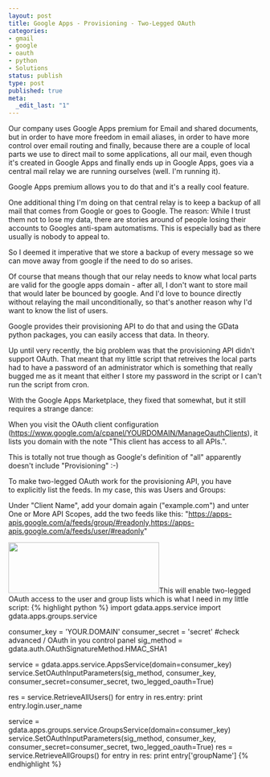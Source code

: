 ```yaml
---
layout: post
title: Google Apps - Provisioning - Two-Legged OAuth
categories:
- gmail
- google
- oauth
- python
- Solutions
status: publish
type: post
published: true
meta:
  _edit_last: "1"
---
```

Our company uses Google Apps premium for Email and shared documents, but in order to have more freedom in email aliases, in order to have more control over email routing and finally, because there are a couple of local parts we use to direct mail to some applications, all our mail, even though it's created in Google Apps and finally ends up in Google Apps, goes via a central mail relay we are running ourselves (well. I'm running it).

Google Apps premium allows you to do that and it's a really cool feature.

One additional thing I'm doing on that central relay is to keep a backup of all mail that comes from Google or goes to Google. The reason: While I trust them not to lose my data, there are stories around of people losing their accounts to Googles anti-spam automatisms. This is especially bad as there usually is nobody to appeal to.

So I deemed it imperative that we store a backup of every message so we can move away from google if the need to do so arises.

Of course that means though that our relay needs to know what local parts are valid for the google apps domain - after all, I don't want to store mail that would later be bounced by google. And I'd love to bounce directly without relaying the mail unconditionally, so that's another reason why I'd want to know the list of users.

Google provides their provisioning API to do that and using the GData python packages, you can easily access that data. In theory.

Up until very recently, the big problem was that the provisioning API didn't support OAuth. That meant that my little script that retreives the local parts had to have a password of an administrator which is something that really bugged me as it meant that either I store my password in the script or I can't run the script from cron.

With the Google Apps Marketplace, they fixed that somewhat, but it still requires a strange dance:

When you visit the OAuth client configuration (https://www.google.com/a/cpanel/YOURDOMAIN/ManageOauthClients), it lists you domain with the note "This client has access to all APIs.".

This is totally not true though as Google's definition of "all" apparently doesn't include "Provisioning" :-)

To make two-legged OAuth work for the provisioning API, you have to explicitly list the feeds. In my case, this was Users and Groups:

Under "Client Name", add your domain again ("example.com") and unter One or More API Scopes, add the two feeds like this: "https://apps-apis.google.com/a/feeds/group/#readonly,https://apps-apis.google.com/a/feeds/user/#readonly"

<a href="http://www.gnegg.ch/wp-content/uploads/2010/06/oauth-google.png"><img class="aligncenter size-medium wp-image-732" title="oauth-google" src="http://www.gnegg.ch/wp-content/uploads/2010/06/oauth-google-300x101.png" alt="" width="300" height="101" /></a>This will enable two-legged OAuth access to the user and group lists which is what I need in my little script:
{% highlight python %}
import gdata.apps.service
import gdata.apps.groups.service

consumer_key = 'YOUR.DOMAIN'
consumer_secret = 'secret' #check advanced / OAuth in you control panel
sig_method = gdata.auth.OAuthSignatureMethod.HMAC_SHA1

service = gdata.apps.service.AppsService(domain=consumer_key)
service.SetOAuthInputParameters(sig_method, consumer_key, consumer_secret=consumer_secret, two_legged_oauth=True)

res = service.RetrieveAllUsers()
for entry in res.entry:
    print entry.login.user_name

service = gdata.apps.groups.service.GroupsService(domain=consumer_key)
service.SetOAuthInputParameters(sig_method, consumer_key, consumer_secret=consumer_secret, two_legged_oauth=True)
res = service.RetrieveAllGroups()
for entry in res:
    print entry['groupName']
{% endhighlight %}
